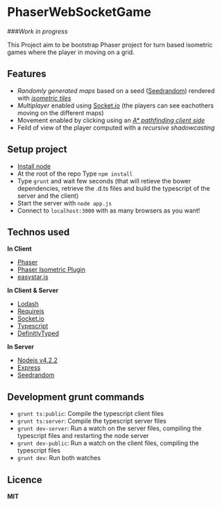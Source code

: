 # PhaserWebSocketGame

###*Work in progress*

This Project aim to be bootstrap Phaser project for turn based isometric games where the player in moving on a grid.

## Features
* _Randomly generated maps_ based on a seed ([Seedrandom](https://github.com/davidbau/seedrandom/blob/released/seedrandom.js)) rendered with _[isometric tiles](http://www.rotates.org/phaser/iso/)_
* _Multiplayer_ enabled using [Socket.io](http://socket.io/) (the players can see eachothers moving on the different maps)
* Movement enabled by clicking using an _[A\* pathfinding client side](http://www.easystarjs.com/)_
* Feild of view of the player computed with a _recursive shadowcasting_

## Setup project
* [Install node](https://nodejs.org/)
* At the root of the repo Type `npm install`
* Type `grunt` and wait few seconds (that will retieve the bower dependencies, retrieve the .d.ts files and build the typescript of the server and the client)
* Start the server with `node app.js`
* Connect to `localhost:3000` with as many browsers as you want!

## Technos used

**In Client**
* [Phaser](http://www.phaser.io/)
* [Phaser Isometric Plugin](http://www.rotates.org/phaser/iso/)
* [easystar.js](http://www.easystarjs.com/)

**In Client & Server**
* [Lodash](https://lodash.com/)
* [Requirejs](http://requirejs.org/)
* [Socket.io](http://socket.io/)
* [Typescript](http://www.typescriptlang.org/)
* [DefinitlyTyped](http://definitelytyped.org/)

**In Server**
* [Nodejs v4.2.2](https://nodejs.org)
* [Express](http://expressjs.com/)
* [Seedrandom](https://github.com/davidbau/seedrandom/blob/released/seedrandom.js)

## Development grunt commands
* `grunt ts:public`: Compile the typescript client files
* `grunt ts:server`: Compile the typescript server files
* `grunt dev-server`: Run a watch on the server files, compiling the typescript files and restarting the node server
* `grunt dev-public`: Run a watch on the client files, compiling the typescript files
* `grunt dev`: Run both watches

## Licence
**MIT**
